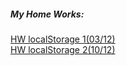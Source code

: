 <h5>My Home Works:</h5>
    <div>
        <a href="https://lobach6027.github.io/FE_HW_localStorage-first_part-/">HW localStorage 1(03/12)</a>
    </div>
    <div>
        <a href=" https://lobach6027.github.io/FE_HW_localStorage/">HW localStorage 2(10/12)</a>
    </div>

 
